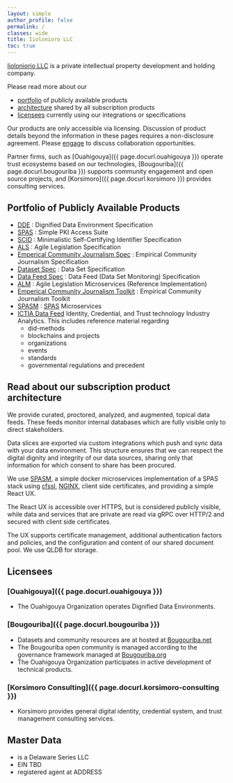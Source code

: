 ```yaml
---
layout: simple
author_profile: false
permalink: /
classes: wide
title: Iiolonioro LLC
toc: true
---
```

[Iioloniorio LLC](#master-data) is a private intellectual property development
and holding company.

Please read more about our

* [portfolio](#portfolio-of-publicly-available-products) of publicly available products
* [architecture](#read-about-our-product-architecture) shared by all subscription products
* [licensees](#licensees) currently using our integrations or specifications

Our products are only accessible via licensing.  Discussion of product
details beyond the information in these pages requires a non-disclosure
agreement.  Please [engage](./engage) to discuss collaboration opportunities.

Partner firms, such as [Ouahigouya]({{ page.docurl.ouahigouya }}) operate
trust ecosystems based on our technologies, [Bougouriba]({{ page.docurl.bougouriba }})
supports community engagement and open source projects, and
[Korsimoro]({{ page.docurl.korsimoro }}) provides consulting services.

## Portfolio of Publicly Available Products

* [DDE](./specs/dde) : Dignified Data Environment Specification
* [SPAS](./specs/spas) : Simple PKI Access Suite
* [SCID](./specs/scid) : Minimalistic Self-Certifying Identifier Specification
* [ALS](./specs/al) : Agile Legislation Specification
* [Emperical Community Journalism Spec](./specs/ecj) : Empirical Community Journalism Specification
* [Dataset Spec](./specs/dset) : Data Set Specification
* [Data Feed Spec](./specs/df) : Data Feed (Data Set Monitoring) Specification
* [ALM](./proj/alm) : Agile Legislation Microservices (Reference Implementation)
* [Emperical Community Journalism Toolkit](./proj/ecj) : Empirical Community Journalism Toolkit
* [SPASM](./proj/spasm) : [SPAS](./specs/spas) Microservices
* [ICTIA Data Feed](./feeds/ictia)
  Identity, Credential, and Trust technology Industry Analytics.  This includes
  reference material regarding
  * did-methods
  * blockchains and projects
  * organizations
  * events
  * standards
  * governmental regulations and precedent


## Read about our subscription product architecture

We provide curated, proctored, analyzed, and augmented, topical data
feeds.  These feeds monitor internal databases which are fully visible
only to direct stakeholders.

Data slices are exported via custom integrations
which push and sync data with your data environment.  This structure ensures that
we can respect the digital dignity and integrity of our data sources,
sharing only that information for which consent to share has been
procured.

We use [SPASM](./proj/spasm), a simple docker microservices implementation
of a SPAS stack using [cfssl](.), [NGINX](.), client side certificates,
and providing a simple React UX.

The React UX is accessible over HTTPS, but is considered publicly visible,
while data and services that are private are read via gRPC over HTTP/2 and
secured with client side certificates.

The UX supports certificate management, additional authentication factors
and policies, and the configuration and content of our shared
document pool.  We use QLDB for storage.

## Licensees

### [Ouahigouya]({{ page.docurl.ouahigouya }})
 * The Ouahigouya Organization operates Dignified Data Environments.

### [Bougouriba]({{ page.docurl.bougouriba }})
 * Datasets and community resources are at hosted at [Bougouriba.net](http://bougouriba.net)
 * The Bougouriba open community is managed according to the governance framework managed at [Bougouriba.org](http://bougouriba.org)
 * The Ouahigouya Organization participates in active
 development of technical products.

### [Korsimoro Consulting]({{ page.docurl.korsimoro-consulting }})
 * Korsimoro provides general digital identity, credential system, and trust
   management consulting services.




## Master Data
<script src="/static/scripts/master-data.js"></script>

 * is a Delaware Series LLC
 * EIN TBD
 * registered agent at ADDRESS
